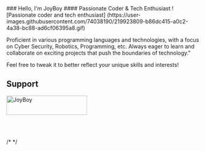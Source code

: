 <centre>
### Hello, I'm JoyBoy
#### Passionate Coder & Tech Enthusiast
![Passionate coder and tech enthusiast]</centre>
(https://user-images.githubusercontent.com/74038190/219923809-b86dc415-a0c2-4a38-bc88-ad6cf06395a8.gif)

Proficient in various programming languages and technologies, with a focus on Cyber Security, Robotics, Programming, etc. Always eager to learn and collaborate on exciting projects that push the boundaries of technology."

Feel free to tweak it to better reflect your unique skills and interests!

## Support
<p><a href="https://www.buymeacoffee.com/joy.boy"> <img align="center" src="https://cdn.buymeacoffee.com/buttons/v2/default-yellow.png" height="50" width="210" alt="JoyBoy" /></a></p><br><br>

/* <script type="text/javascript" src="https://cdnjs.buymeacoffee.com/1.0.0/button.prod.min.js" data-name="bmc-button" data-slug="JOY.BOY" data-color="#FFDD00" data-emoji="☕"  data-font="Cookie" data-text="Buy me a Coffee" data-outline-color="#000000" data-font-color="#000000" data-coffee-color="#ffffff" ></script> */



